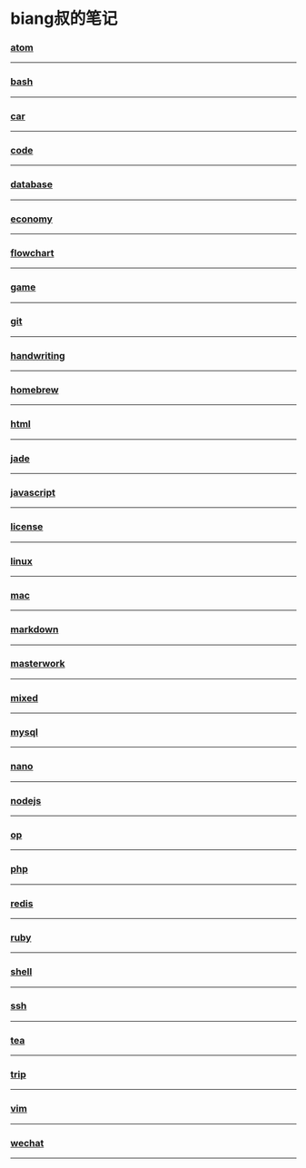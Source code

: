 biang叔的笔记
===========

### [atom](atom/index)

---

### [bash](bash/index)

---

### [car](car/index)

---

### [code](code/index)

---

### [database](database/index)

---

### [economy](economy/index)

---

### [flowchart](flowchart/index)

---

### [game](game/index)

---

### [git](git/index)

---

### [handwriting](handwriting/index)

---

### [homebrew](homebrew/index)

---

### [html](html/index)

---

### [jade](jade/index)

---

### [javascript](javascript/index)

---

### [license](license/index)

---

### [linux](linux/index)

---

### [mac](mac/index)

---

### [markdown](markdown/index)

---

### [masterwork](masterwork/index)

---

### [mixed](mixed/index)

---

### [mysql](mysql/index)

---

### [nano](nano/index)

---

### [nodejs](nodejs/index)

---

### [op](op/index)

---

### [php](php/index)

---

### [redis](redis/index)

---

### [ruby](ruby/index)

---

### [shell](shell/index)

---

### [ssh](ssh/index)

---

### [tea](tea/index)

---

### [trip](trip/index)

---

### [vim](vim/index)

---

### [wechat](wechat/index)

---
